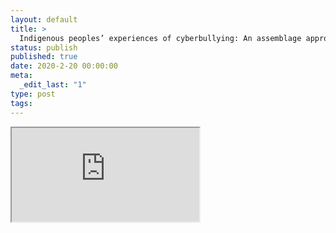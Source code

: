 ```yaml
---
layout: default
title: >
  Indigenous peoples’ experiences of cyberbullying: An assemblage approach
status: publish
published: true
date: 2020-2-20 00:00:00
meta:
  _edit_last: "1"
type: post
tags:
---
```

<div  id="qrcode"></div>
<div>
<iframe src="https://researchers.mq.edu.au/en/projects/indigenous-peoples-experiences-of-cyberbullying-an-assemblage-app">
</iframe>
</div>

<script type="text/javascript" src="{site.baseurl}/js/qr/qrcode.js"></script>
<script type="text/javascript">
new QRCode(document.getElementById("qrcode"), "https://researchers.mq.edu.au/en/projects/indigenous-peoples-experiences-of-cyberbullying-an-assemblage-app");
</script>
        